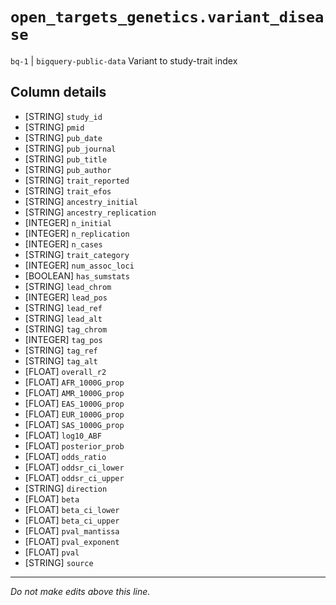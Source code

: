 # `open_targets_genetics.variant_disease`
`bq-1` | `bigquery-public-data`
Variant to study-trait index

## Column details
* [STRING]    `study_id`
* [STRING]    `pmid`
* [STRING]    `pub_date`
* [STRING]    `pub_journal`
* [STRING]    `pub_title`
* [STRING]    `pub_author`
* [STRING]    `trait_reported`
* [STRING]    `trait_efos`
* [STRING]    `ancestry_initial`
* [STRING]    `ancestry_replication`
* [INTEGER]   `n_initial`
* [INTEGER]   `n_replication`
* [INTEGER]   `n_cases`
* [STRING]    `trait_category`
* [INTEGER]   `num_assoc_loci`
* [BOOLEAN]   `has_sumstats`
* [STRING]    `lead_chrom`
* [INTEGER]   `lead_pos`
* [STRING]    `lead_ref`
* [STRING]    `lead_alt`
* [STRING]    `tag_chrom`
* [INTEGER]   `tag_pos`
* [STRING]    `tag_ref`
* [STRING]    `tag_alt`
* [FLOAT]     `overall_r2`
* [FLOAT]     `AFR_1000G_prop`
* [FLOAT]     `AMR_1000G_prop`
* [FLOAT]     `EAS_1000G_prop`
* [FLOAT]     `EUR_1000G_prop`
* [FLOAT]     `SAS_1000G_prop`
* [FLOAT]     `log10_ABF`
* [FLOAT]     `posterior_prob`
* [FLOAT]     `odds_ratio`
* [FLOAT]     `oddsr_ci_lower`
* [FLOAT]     `oddsr_ci_upper`
* [STRING]    `direction`
* [FLOAT]     `beta`
* [FLOAT]     `beta_ci_lower`
* [FLOAT]     `beta_ci_upper`
* [FLOAT]     `pval_mantissa`
* [FLOAT]     `pval_exponent`
* [FLOAT]     `pval`
* [STRING]    `source`

-------------------------------------------------------------------------------
*Do not make edits above this line.*
